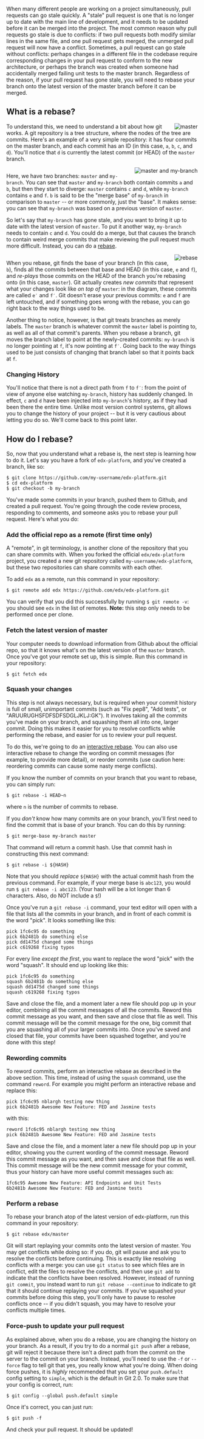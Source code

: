 When many different people are working on a project simultaneously, pull requests can go stale quickly. A "stale" pull request is one that is no longer up to date with the main line of development, and it needs to be updated before it can be merged into the project. The most common reason why pull requests go stale is due to conflicts: if two pull requests both modify similar lines in the same file, and one pull request gets merged, the unmerged pull request will now have a conflict. Sometimes, a pull request can go stale without conflicts: perhaps changes in a different file in the codebase require corresponding changes in your pull request to conform to the new architecture, or perhaps the branch was created when someone had accidentally merged failing unit tests to the master branch. Regardless of the reason, if your pull request has gone stale, you will need to rebase your branch onto the latest version of the master branch before it can be merged.

## What is a rebase?

<img alt="master" src="git-diagrams/master.png" style="float:right">

To understand this, we need to understand a bit about how git works. A git repository is a tree structure, where the nodes of the tree are commits. Here's an example of a very simple repository: it has four commits on the master branch, and each commit has an ID (in this case, `a`, `b`, `c`, and `d`). You'll notice that `d` is currently the latest commit (or HEAD) of the `master` branch.

<div style="clear:both"></div>
<img alt="master and my-branch" src="git-diagrams/branch.png" style="float:right">

Here, we have two branches: `master` and `my-branch`. You can see that `master` and `my-branch` both contain commits `a` and `b`, but then they start to diverge: `master` contains `c` and `d`, while `my-branch` contains `e` and `f`. `b` is said to be the "merge base" of `my-branch` in comparison to `master` -- or more commonly, just the "base". It makes sense: you can see that `my-branch` was based on a previous version of `master`.

So let's say that `my-branch` has gone stale, and you want to bring it up to date with the latest version of `master`. To put it another way, `my-branch` needs to contain `c` and `d`. You could do a merge, but that causes the branch to contain weird merge commits that make reviewing the pull request much more difficult. Instead, you can do a [rebase](http://www.git-scm.com/book/en/Git-Branching-Rebasing).

<div style="clear:both"></div>
<img alt="rebase" src="git-diagrams/rebase.png" style="float:right">

When you rebase, git finds the base of your branch (in this case, `b`), finds all the commits between that base and HEAD (in this case, `e` and `f`), and *re-plays* those commits on the HEAD of the branch you're rebasing onto (in this case, `master`). Git actually creates *new commits* that represent what your changes look like *on top of* `master`: in the diagram, these commits are called `e′` and `f′`. Git doesn't erase your previous commits: `e` and `f` are left untouched, and if something goes wrong with the rebase, you can go right back to the way things used to be.

Another thing to notice, however, is that git treats branches as merely labels. The `master` branch is whatever commit the `master` label is pointing to, as well as all of that commit's parents. When you rebase a branch, git moves the branch label to point at the newly-created commits: `my-branch` is no longer pointing at `f`, it's now pointing at `f′`. Going back to the way things used to be just consists of changing that branch label so that it points back at `f`.

### Changing History

You'll notice that there is not a direct path from `f` to `f′`: from the point of view of anyone else watching `my-branch`, history has suddenly changed. In effect, `c` and `d` have been injected into `my-branch`'s history, as if they had been there the entire time. Unlike most version control systems, git allows you to change the history of your project -- but it is very cautious about letting you do so. We'll come back to this point later.

## How do I rebase?

So, now that you understand what a rebase is, the next step is learning how to do it. Let's say you have a fork of `edx-platform`, and you've created a branch, like so:

```shell
$ git clone https://github.com/my-username/edx-platform.git
$ cd edx-platform
$ git checkout -b my-branch
```

You've made some commits in your branch, pushed them to Github, and created a pull request. You're going through the code review process, responding to comments, and someone asks you to rebase your pull request. Here's what you do:

### Add the official repo as a remote (first time only)

A "remote", in git terminology, is another clone of the repository that you can share commits with. When you forked the official `edx/edx-platform` project, you created a new git repository called `my-username/edx-platform`, but these two repositories can share commits with each other.

To add `edx` as a remote, run this command in your repository:
```shell
$ git remote add edx https://github.com/edx/edx-platform.git
```

You can verify that you did this successfully by running `$ git remote -v`: you should see `edx` in the list of remotes. **Note:** this step only needs to be performed once per clone.

### Fetch the latest version of master

Your computer needs to download information from Github about the official repo, so that it knows what's on the latest version of the `master` branch. Once you've got your remote set up, this is simple. Run this command in your repository:

```shell
$ git fetch edx
```

### Squash your changes

This step is not always necessary, but is required when your commit history is full of small, unimportant commits (such as "Fix pep8", "Add tests", or "ARUURUGHSFDFSDFSDGLJKLJ:GK"). It involves taking all the commits you've made on your branch, and squashing them all into one, larger commit. Doing this makes it easier for you to resolve conflicts while performing the rebase, and easier for us to review your pull request.

To do this, we're going to do an [interactive rebase](https://help.github.com/articles/interactive-rebase). You can also use interactive rebase to change the wording on commit messages (for example, to provide more detail), or reorder commits (use caution here: reordering commits can cause some nasty merge conflicts).

If you know the number of commits on your branch that you want to rebase, you can simply run:

```shell
$ git rebase -i HEAD~n
```

where `n` is the number of commits to rebase.

If you *don't* know how many commits are on your branch, you'll first need to find the commit that is base of your branch. You can do this by running:

```shell
$ git merge-base my-branch master
```

That command will return a commit hash. Use that commit hash in constructing this next command:

```shell
$ git rebase -i ${HASH}
```

Note that you should *replace* `${HASH}` with the actual commit hash from the previous command. For example, if your merge base is `abc123`, you would run `$ git rebase -i abc123`. (Your hash will be a lot longer than 6 characters. Also, do NOT include a `$`!)

Once you've run a `git rebase -i` command, your text editor will open with a file that lists all the commits in your branch, and in front of each commit is the word "pick". It looks something like this:

```
pick 1fc6c95 do something
pick 6b2481b do something else
pick dd1475d changed some things
pick c619268 fixing typos
```

For every line *except the first*, you want to replace the word "pick" with the word "squash". It should end up looking like this:

```
pick 1fc6c95 do something
squash 6b2481b do something else
squash dd1475d changed some things
squash c619268 fixing typos
```

Save and close the file, and a moment later a new file should pop up in your editor, combining all the commit messages of all the commits. Reword this commit message as you want, and then save and close that file as well. This commit message will be the commit message for the one, big commit that you are squashing all of your larger commits into. Once you've saved and closed that file, your commits have been squashed together, and you're done with this step!

### Rewording commits

To reword commits, perform an interactive rebase as described in the above section. This time, instead of using the `squash` command, use the command `reword`. For example you might perform an interactive rebase and replace this:

```
pick 1fc6c95 nblargh testing new thing
pick 6b2481b Awesome New Feature: FED and Jasmine tests
```

with this:

```
reword 1fc6c95 nblargh testing new thing
pick 6b2481b Awesome New Feature: FED and Jasmine tests
```

Save and close the file, and a moment later a new file should pop up in your editor, showing you the current wording of the commit message. Reword this commit message as you want, and then save and close that file as well. This commit message will be the new commit message for your commit, thus your history can have more useful commit messages such as:

```
1fc6c95 Awesome New Feature: API Endpoints and Unit Tests
6b2481b Awesome New Feature: FED and Jasmine tests
```

### Perform a rebase

To rebase your branch atop of the latest version of edx-platform, run this command in your repository:

```shell
$ git rebase edx/master
```

Git will start replaying your commits onto the latest version of master. You may get conflicts while doing so: if you do, git will pause and ask you to resolve the conflicts before continuing. This is exactly like resolving conflicts with a merge: you can use `git status` to see which files are in conflict, edit the files to resolve the conflicts, and then use `git add` to indicate that the conflicts have been resolved. However, instead of running `git commit`, you instead want to run `git rebase --continue` to indicate to git that it should continue replaying your commits. If you've squashed your commits before doing this step, you'll only have to pause to resolve conflicts once -- if you didn't squash, you may have to resolve your conflicts multiple times.

### Force-push to update your pull request

As explained above, when you do a rebase, you are changing the history on your branch. As a result, if you try to do a normal `git push` after a rebase, git will reject it because there isn't a direct path from the commit on the server to the commit on your branch. Instead, you'll need to use the `-f` or `--force` flag to tell git that yes, you really know what you're doing. When doing force pushes, it is *highly* recommended that you set your `push.default` config setting to `simple`, which is the default in Git 2.0. To make sure that your config is correct, run:

```shell
$ git config --global push.default simple
```

Once it's correct, you can just run:
```shell
$ git push -f
```

And check your pull request. It should be updated!